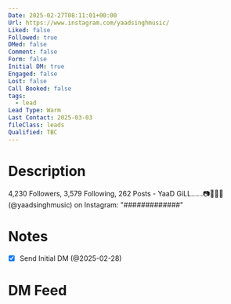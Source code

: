 ```yaml
---
Date: 2025-02-27T08:11:01+00:00
Url: https://www.instagram.com/yaadsinghmusic/
Liked: false
Followed: true
DMed: false
Comment: false
Form: false
Initial DM: true
Engaged: false
Lost: false
Call Booked: false
tags:
  - lead
Lead Type: Warm
Last Contact: 2025-03-03
fileClass: leads
Qualified: TBC
---
```

# Description
4,230 Followers, 3,579 Following, 262 Posts - YaaD GiLL......📷🎥🎹🎤 (@yaadsinghmusic) on Instagram: "#############"
# Notes
- [x] Send Initial DM (@2025-02-28)
# DM Feed